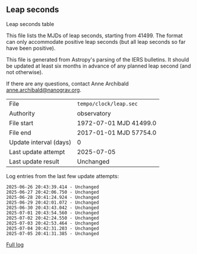 
## Leap seconds

Leap seconds table

This file lists the MJDs of leap seconds, starting from 41499.
The format can only accommodate positive leap seconds (but all
leap seconds so far have been positive).

This file is generated from Astropy's parsing of the IERS
bulletins. It should be updated at least six months in advance
of any planned leap second (and not otherwise).

If there are any questions, contact Anne Archibald
<anne.archibald@nanograv.org>.

|     |     |
|:--- |:--- |
| File | `tempo/clock/leap.sec` |
| Authority | observatory |
| File start | 1972-07-01 MJD 41499.0 |
| File end | 2017-01-01 MJD 57754.0 |
| Update interval (days) | 0 |
| Last update attempt | 2025-07-05 |
| Last update result | Unchanged |

Log entries from the last few update attempts:
```
2025-06-26 20:43:39.414 - Unchanged
2025-06-27 20:42:06.750 - Unchanged
2025-06-28 20:41:24.924 - Unchanged
2025-06-29 20:42:01.072 - Unchanged
2025-06-30 20:43:43.042 - Unchanged
2025-07-01 20:43:54.560 - Unchanged
2025-07-02 20:42:24.550 - Unchanged
2025-07-03 20:42:53.464 - Unchanged
2025-07-04 20:42:31.203 - Unchanged
2025-07-05 20:41:31.385 - Unchanged
```
[Full log](https://raw.githubusercontent.com/ipta/pulsar-clock-corrections/main/log/tempo/clock/leap.sec.log)
